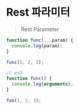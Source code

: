 # Rest 파라미터

> Rest Parameter

```js
function func(...param) {
  console.log(param);
}

func(1, 2, 3);

// es5
function func() {
  console.log(arguments);
}

foo(1, 2, 3);
```

